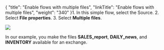 {
    "title": "Enable flows with multiple files",
    "linkTitle": "Enable flows with multiple files",
    "weight": "340"
}1.  In this simple flow, select the Source.
2.  Select **File properties**.
3.  Select **Multiple files**.

<img src="/Images/TransferCFT/multiple_files.png" class="maxWidth" />

In our example, you make the files **SALES\_report**, **DAILY\_news**, and **INVENTORY** available for an exchange.

